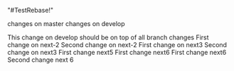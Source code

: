 "#TestRebase!" 

changes on master
changes on develop

This change on develop should be on top of all branch changes
First change on next-2
Second change on next-2
First change on next3
Second change on next3
First change next5
First change next6
First change next6
Second change next 6
